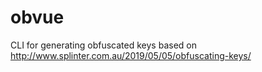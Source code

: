 # obvue

CLI for generating obfuscated keys based on http://www.splinter.com.au/2019/05/05/obfuscating-keys/